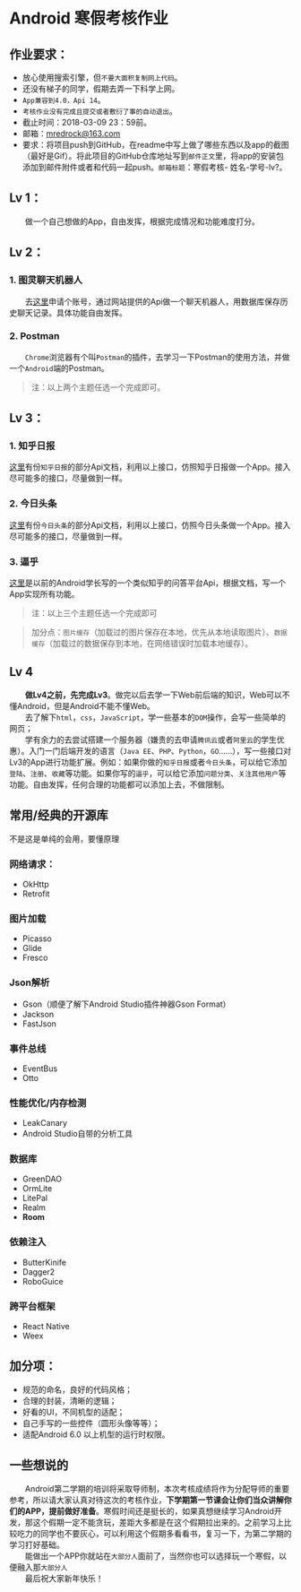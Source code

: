 <h1>Android 寒假考核作业</h1>

## 作业要求：
+ 放心使用搜索引擎，但`不要大面积复制网上代码`。
+ 还没有梯子的同学，假期去弄一下科学上网。
+ `App兼容到4.0，Api 14`。
+ `考核作业没有完成且提交或者敷衍了事的自动退出`。
+ 截止时间：2018-03-09 23：59前。
+ 邮箱：mredrock@163.com
+ 要求：将项目push到GitHub，在readme中写上做了哪些东西以及app的截图（最好是Gif）。将此项目的GitHub仓库地址写到`邮件正文`里，将app的安装包添加到邮件附件或者和代码一起push。`邮箱标题`：寒假考核-
姓名-学号-lv?。

## Lv 1：
&emsp;&emsp;做一个自己想做的App，自由发挥，根据完成情况和功能难度打分。

## Lv 2：
### 1. 图灵聊天机器人
&emsp;&emsp;去[这里](http://www.tuling123.com/)申请个账号，通过网站提供的Api做一个聊天机器人，用数据库保存历史聊天记录。具体功能自由发挥。

### 2. Postman
&emsp;&emsp;`Chrome`浏览器有个叫`Postman`的插件，去学习一下Postman的使用方法，并做一个`Android`端的Postman。

>注：以上两个主题任选一个完成即可。

## Lv 3：
### 1. 知乎日报
[这里](https://github.com/izzyleung/ZhihuDailyPurify/wiki/%E7%9F%A5%E4%B9%8E%E6%97%A5%E6%8A%A5-API-%E5%88%86%E6%9E%90)有份`知乎日报`的部分Api文档，利用以上接口，仿照知乎日报做一个App。接入尽可能多的接口，尽量做到一样。

### 2. 今日头条
[这里](https://github.com/iMeiji/Toutiao/wiki/%E4%BB%8A%E6%97%A5%E5%A4%B4%E6%9D%A1Api%E5%88%86%E6%9E%90)有份`今日头条`的部分Api文档，利用以上接口，仿照今日头条做一个App。接入尽可能多的接口，尽量做到一样。

### 3. 逼乎
[这里](https://github.com/jay68/bihu_web/wiki/%E9%80%BC%E4%B9%8EAPI%E6%96%87%E6%A1%A3)是以前的Android学长写的一个类似知乎的问答平台Api，根据文档，写一个App实现所有功能。

>注：以上三个主题任选一个完成即可

>加分点：`图片缓存`（加载过的图片保存在本地，优先从本地读取图片）、`数据缓存`（加载过的数据保存到本地，在网络错误时加载本地缓存）。

## Lv 4
&emsp;&emsp;**做Lv4之前，先完成Lv3**。做完以后去学一下Web前后端的知识，Web可以不懂Android，但是Android不能不懂Web。   
&emsp;&emsp;去了解下`html`，`css`，`JavaScript`，学一些基本的`DOM`操作，会写一些简单的网页；    
&emsp;&emsp;学有余力的去尝试搭建一个服务器（嫌贵的去申请`腾讯云`或者`阿里云`的学生优惠）。入门一门后端开发的语言（`Java EE`、`PHP`、`Python`，`GO`......），写一些接口对Lv3的App进行功能扩展。例如：如果你做的`知乎日报`或者`今日头条`，可以给它添加`登陆`、`注册`、`收藏`等功能。如果你写的`逼乎`，可以给它添加`问题分类`、`关注其他用户`等功能。自由发挥，任何合理的功能都可以添加上去，不做限制。

## 常用/经典的开源库
不是这是单纯的会用，要懂原理
### 网络请求：
* OkHttp
* Retrofit
### 图片加载
* Picasso
* Glide
* Fresco

### Json解析
* Gson（顺便了解下Android Studio插件神器Gson Format）
* Jackson
* FastJson

### 事件总线
* EventBus
* Otto

### 性能优化/内存检测
* LeakCanary
* Android Studio自带的分析工具

### 数据库
* GreenDAO
* OrmLite
* LitePal
* Realm
* **Room**

### 依赖注入
* ButterKinife
* Dagger2
* RoboGuice

### 跨平台框架
* React Native
* Weex


## 加分项：
+ 规范的命名，良好的代码风格；
+ 合理的封装，清晰的逻辑；
+ 好看的UI，不同机型的适配；
+ 自己手写的一些控件（圆形头像等等）；
+ 适配Android 6.0 以上机型的运行时权限。

## 一些想说的
&emsp;&emsp;Android第二学期的培训将采取导师制，本次考核成绩将作为分配导师的重要参考，所以请大家认真对待这次的考核作业，**下学期第一节课会让你们当众讲解你们的APP，提前做好准备**。寒假时间还是挺长的，如果真想继续学习Android开发，那这个假期一定不能贪玩，差距大多都是在这个假期拉出来的。之前学习上比较吃力的同学也不要灰心，可以利用这个假期多看看书，复习一下，为第二学期的学习打好基础。      
&emsp;&emsp;能做出一个APP你就站在`大部分人`面前了，当然你也可以选择玩一个寒假，以便融入那`大部分人`      
&emsp;&emsp;最后祝大家新年快乐！



